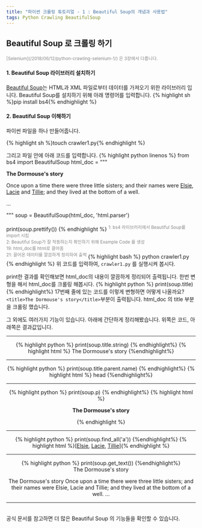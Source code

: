 ```yaml
---
title: "파이썬 크롤링 튜토리얼 - 1 : Beautiful Soup의 개념과 사용법"
tags: Python Crawling BeautifulSoup
---
```

## Beautiful Soup 로 크롤링 하기
<sup style="color: #878787;">
    [Selenium](/2018/06/12/python-crawling-selenium-1/) 은 3장에서 다룹니다.
</sup>

#### 1. Beautiful Soup 라이브러리 설치하기
[Beautiful Soup](https://www.crummy.com/software/BeautifulSoup/bs4/doc/)는 HTML과 XML 파일로부터 데이터를 가져오기 위한 라이브러리 입니다.
Beautiful Soup를 설치하기 위해 아래 명령어를 입력합니다.
{% highlight sh %}pip install bs4{% endhighlight %}
<!--more-->
#### 2. Beautiful Soup 이해하기
파이썬 파일을 하나 만들어줍니다.

{% highlight sh %}touch crawler1.py{% endhighlight %}

그리고 파일 안에 아래 코드를 입력합니다.
{% highlight python linenos %}
from bs4 import BeautifulSoup
html_doc = """
<html><head><title>The Dormouse's story</title></head>
<body>
<p class="title"><b>The Dormouse's story</b></p>

<p class="story">Once upon a time there were three little sisters; and their names were
<a href="http://example.com/elsie" class="sister" id="link1">Elsie</a>,
<a href="http://example.com/lacie" class="sister" id="link2">Lacie</a> and
<a href="http://example.com/tillie" class="sister" id="link3">Tillie</a>;
and they lived at the bottom of a well.</p>

<p class="story">...</p>
"""
soup = BeautifulSoup(html_doc, 'html.parser')

print(soup.prettify())
{% endhighlight %}
<sup style="color: #878787;">
 1: bs4 라이브러리에서 Beautiful Soup를 import 시킴<br>
 2: Beautiful Soup가 잘 작동하는지 확인하기 위해 Example Code 를 생성<br>
 19: html_doc를 html로 끌어옴<br>
 21: 끌어온 데이터를 깔끔하게 정리하여 출력
</sup>
{% highlight bash %} python crawler1.py {% endhighlight %}
위 코드를 입력하여, `crawler1.py` 를 실행시켜 봅시다.

print한 결과를 확인해보면 html_doc의 내용이 깔끔하게 정리되어 출력됩니다.
한번 변형을 해서 html_doc를 크롤링 해봅시다.
{% highlight python %} print(soup.title) {% endhighlight%}
17번째 줄에 있는 코드를 이렇게 변형하면 어떻게 나올까요?<br>
``` <title>The Dormouse's story</title> ```부분이 출력됩니다. html_doc 의 title 부분을 크롤링 했습니다.

그 외에도 여러가지 기능이 있습니다. 아래에 간단하게 정리해봤습니다.
위쪽은 코드, 아래쪽은 결과값입니다.
<center>
<hr>
{% highlight python %} print(soup.title.string) {% endhighlight%}
<i class="fa fa-arrow-down fa-1x"></i>
 {% highlight html %} The Dormouse's story {%endhighlight%}
<hr>
{% highlight python %} print(soup.title.parent.name) {% endhighlight%}
<i class="fa fa-arrow-down fa-1x"></i>
 {% highlight html %} head {%endhighlight%}
<hr>
{% highlight python %} print(soup.p) {% endhighlight%}
<i class="fa fa-arrow-down fa-1x"></i>
 {% highlight html %}<p class="title"><b>The Dormouse's story</b></p>{% endhighlight %}
<hr>
{% highlight python %} print(soup.find_all('a')) {%endhighlight%}
<i class="fa fa-arrow-down fa-1x"></i> 
{% highlight html %}[<a class="sister" href="http://example.com/elsie"id="link1">Elsie</a>, <a class="sister" href="http://example.com/lacie" id="link2">Lacie</a>, <a class="sister" href="http://example.com/tillie" id="link3">Tillie</a>]{% endhighlight %}
<hr>
{% highlight python %} print(soup.get_text()) {%endhighlight%}
<i class="fa fa-arrow-down fa-1x"></i><br>
The Dormouse's story

The Dormouse's story
Once upon a time there were three little sisters; and their names were
Elsie,
Lacie and
Tillie;
and they lived at the bottom of a well.
...
<hr>
<br>
</center>
공식 문서를 참고하면 더 많은 Beautiful Soup 의 기능들을 확인할 수 있습니다.
<br>
